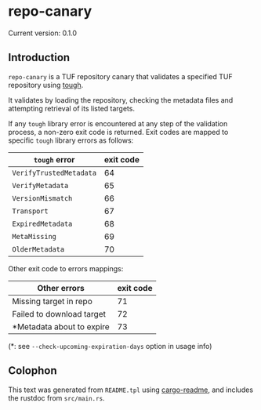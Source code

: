# repo-canary

Current version: 0.1.0

## Introduction

`repo-canary` is a TUF repository canary that validates a specified TUF repository using [tough](https://crates.io/crates/tough).

It validates by loading the repository, checking the metadata files and attempting retrieval of its listed targets.

If any `tough` library error is encountered at any step of the validation process, a non-zero exit code is returned.
Exit codes are mapped to specific `tough` library errors as follows:

| `tough` error             | exit code |
| -------------             |-------    |
| `VerifyTrustedMetadata`   | 64        |
| `VerifyMetadata`          | 65        |
| `VersionMismatch`         | 66        |
| `Transport`               | 67        |
| `ExpiredMetadata`         | 68        |
| `MetaMissing`             | 69        |
| `OlderMetadata`           | 70        |


Other exit code to errors mappings:

| Other errors              | exit code |
| -------------             |-------    |
| Missing target in repo    | 71        |
| Failed to download target | 72        |
| *Metadata about to expire | 73        |

(*: see `--check-upcoming-expiration-days` option in usage info)


## Colophon

This text was generated from `README.tpl` using [cargo-readme](https://crates.io/crates/cargo-readme), and includes the rustdoc from `src/main.rs`.